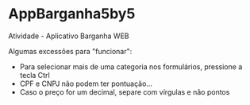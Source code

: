 # AppBarganha5by5
Atividade - Aplicativo Barganha WEB

Algumas excessões para "funcionar":
- Para selecionar mais de uma categoria nos formulários, pressione a tecla Ctrl
- CPF e CNPJ não podem ter pontuação...
- Caso o preço for um decimal, separe com vírgulas e não pontos

